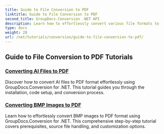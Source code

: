 ```yaml
---
title: Guide to File Conversion to PDF
linktitle: Guide to File Conversion to PDF
second_title: GroupDocs.Conversion .NET API
description: Learn how to effortlessly convert various file formats to PDF with GroupDocs.Conversion for .NET. This step-by-step tutorial covers everything from setting up the library to executing seamless file transformations.
type: docs
weight: 20
url: /net/tutorials/conversion/guide-to-file-conversion-to-pdf/
---
```


## Guide to File Conversion to PDF Tutorials
### [Converting AI Files to PDF](./converting-ai-to-pdf/)
Discover how to convert AI files to PDF format effortlessly using GroupDocs.Conversion for .NET. This tutorial guides you through the installation, code setup, and conversion process.
### [Converting BMP Images to PDF](./converting-bmp-to-pdf/)
Learn how to effortlessly convert BMP images to PDF format using GroupDocs.Conversion for .NET. This comprehensive step-by-step tutorial covers prerequisites, source file handling, and customization options.
